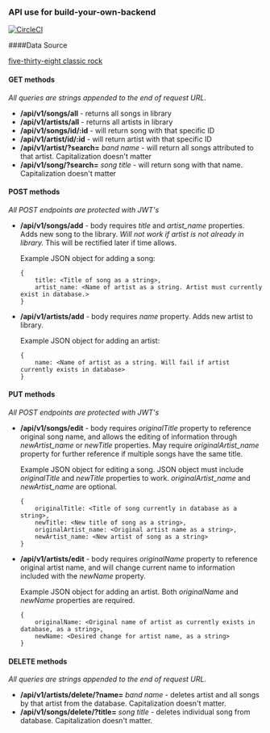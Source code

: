 ### API use for build-your-own-backend

[![CircleCI](https://circleci.com/gh/zanedr/build-your-own-backend.svg?style=svg)](https://circleci.com/gh/zanedr/build-your-own-backend)

####Data Source

[five-thirty-eight classic rock](https://github.com/fivethirtyeight/data/tree/master/classic-rock)

#### GET methods
*All queries are strings appended to the end of request URL.*

* **/api/v1/songs/all** - returns all songs in library
* **/api/v1/artists/all** - returns all artists in library
* **/api/v1/songs/id/:id** - will return song with that specific ID
* **/api/v1/artist/id/:id** - will return artist with that specific ID
* **/api/v1/artist/?search=** *band name* - will return all songs attributed to that artist. Capitalization doesn't matter
* **/api/v1/song/?search=** *song title* - will return song with that name. Capitalization doesn't matter

#### POST methods
*All POST endpoints are protected with JWT's*

* **/api/v1/songs/add** - body requires *title* and *artist_name* properties. Adds new song to the library. *Will not work if artist is not already in library.* This will be rectified later if time allows.
	
	Example JSON object for adding a song:
	
	```
	{
		title: <Title of song as a string>,
		artist_name: <Name of artist as a string. Artist must currently exist in database.>
	}
	```

* **/api/v1/artists/add** - body requires *name* property. Adds new artist to library.

	Example JSON object for adding an artist:
	
	```
	{
		name: <Name of artist as a string. Will fail if artist currently exists in database>
	}
	```

#### PUT methods
*All POST endpoints are protected with JWT's*

* **/api/v1/songs/edit** - body requires *originalTitle* property to reference original song name, and allows the editing of information through *newArtist_name* or *newTitle* properties. May require *originalArtist_name* property for further reference if multiple songs have the same title.

	Example JSON object for editing a song. JSON object must include *originalTitle* and *newTitle* properties to work.  *originalArtist_name* and *newArtist_name* are optional.
	
	```
	{
		originalTitle: <Title of song currently in database as a string>,
		newTitle: <New title of song as a string>,
		originalArtist_name: <Original artist name as a string>,
		newArtist_name: <New artist of song as a string>
	}
	```

* **/api/v1/artists/edit** - body requires *originalName* property to reference original artist name, and will change current name to information included with the *newName* property.

	Example JSON object for adding an artist. Both *originalName* and *newName* properties are required.
	
	```
	{
		originalName: <Original name of artist as currently exists in database, as a string>,
		newName: <Desired change for artist name, as a string>
	}
	```

#### DELETE methods

*All queries are strings appended to the end of request URL.*

* **/api/v1/artists/delete/?name=** *band name* - deletes artist and all songs by that artist from the database. Capitalization doesn't matter.
* **/api/v1/songs/delete/?title=** *song title* - deletes individual song from database. Capitalization doesn't matter.
